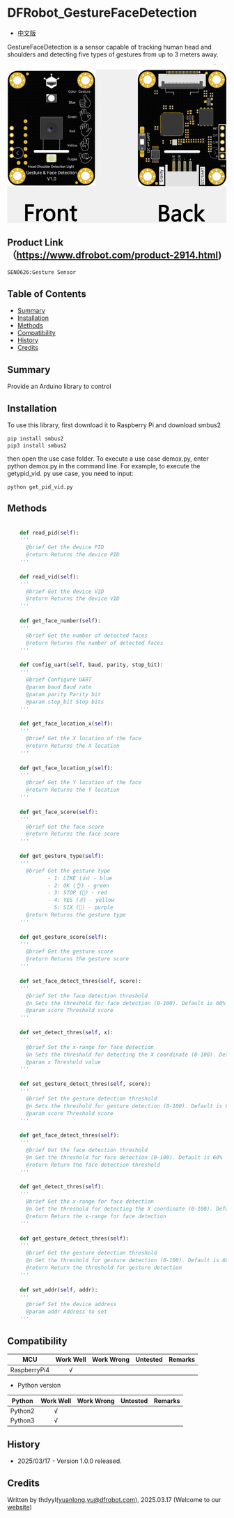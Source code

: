 # DFRobot_GestureFaceDetection

* [中文版](./README_CN.md)

GestureFaceDetection is a sensor capable of tracking human head and shoulders and detecting five types of gestures from up to 3 meters away.

![Product Image](../../resources/images/SEN0626svg.png)

## Product Link（https://www.dfrobot.com/product-2914.html)
    SEN0626:Gesture Sensor 
## Table of Contents

* [Summary](#summary)
* [Installation](#installation)
* [Methods](#methods)
* [Compatibility](#compatibility)
* [History](#history)
* [Credits](#credits)

## Summary

Provide an Arduino library to control 

## Installation

To use this library, first download it to Raspberry Pi and download smbus2

```
pip install smbus2
pip3 install smbus2
```

then open the use case folder. To execute a use case demox.py, enter python demox.py in the command line. For example, to execute the getypid_vid. py use case, you need to input:

```
python get_pid_vid.py
```

## Methods
```python
  
    def read_pid(self):
    '''
      @brief Get the device PID
      @return Returns the device PID
    '''

    def read_vid(self):
    '''
      @brief Get the device VID
      @return Returns the device VID
    '''

    def get_face_number(self):
    '''
      @brief Get the number of detected faces
      @return Returns the number of detected faces
    '''

    def config_uart(self, baud, parity, stop_bit):
    '''
      @brief Configure UART
      @param baud Baud rate
      @param parity Parity bit
      @param stop_bit Stop bits
    '''

    def get_face_location_x(self):
    '''
      @brief Get the X location of the face
      @return Returns the X location
    '''

    def get_face_location_y(self):
    '''
      @brief Get the Y location of the face
      @return Returns the Y location
    '''

    def get_face_score(self):
    '''
      @brief Get the face score
      @return Returns the face score
    '''

    def get_gesture_type(self):
    '''
      @brief Get the gesture type
             - 1: LIKE (👍) - blue
             - 2: OK (👌) - green
             - 3: STOP (🤚) - red
             - 4: YES (✌) - yellow
             - 5: SIX (🤙) - purple
      @return Returns the gesture type
    '''

    def get_gesture_score(self):
    '''
      @brief Get the gesture score
      @return Returns the gesture score
    '''

    def set_face_detect_thres(self, score):
    '''
      @brief Set the face detection threshold
      @n Sets the threshold for face detection (0-100). Default is 60%
      @param score Threshold score
    '''

    def set_detect_thres(self, x):
    '''
      @brief Set the x-range for face detection
      @n Sets the threshold for detecting the X coordinate (0-100). Default is 60%.
      @param x Threshold value
    '''

    def set_gesture_detect_thres(self, score):
    '''
      @brief Set the gesture detection threshold
      @n Sets the threshold for gesture detection (0-100). Default is 60%.
      @param score Threshold score
    '''

    def get_face_detect_thres(self):
    '''
      @brief Get the face detection threshold
      @n Get the threshold for face detection (0-100). Default is 60%
      @return Return the face detection threshold
    '''

    def get_detect_thres(self):
    '''
      @brief Get the x-range for face detection
      @n Get the threshold for detecting the X coordinate (0-100). Default is 60%.
      @return Return the x-range for face detection
    '''

    def get_gesture_detect_thres(self):
    '''
      @brief Get the gesture detection threshold
      @n Get the threshold for gesture detection (0-100). Default is 60%.
      @return Return the threshold for gesture detection
    '''

    def set_addr(self, addr):
    '''
      @brief Set the device address
      @param addr Address to set
    '''
```

## Compatibility

| MCU         | Work Well | Work Wrong  | Untested | Remarks |
| ------------ | :--: | :----: | :----: | :--: |
| RaspberryPi4 |  √   |        |        |      |

* Python version 

| Python  | Work Well | Work Wrong | Untested | Remarks |
| ------- | :--: | :----: | :----: | ---- |
| Python2 |  √   |        |        |      |
| Python3 |  √   |        |        |      |
## History 

- 2025/03/17 - Version 1.0.0 released.

## Credits

Written by thdyyl(yuanlong.yu@dfrobot.com), 2025.03.17 (Welcome to our [website](https://www.dfrobot.com/))



